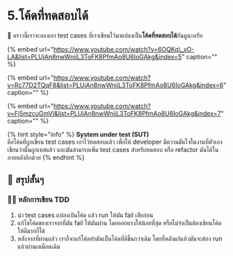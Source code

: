 # 5.โค้ดที่ทดสอบได้

💬 คราวนี้เราจะลองเอา test cases ที่เราเขียนไว้มาแปลงเป็น**โค้ดที่ทดสอบได้**กันดูนะครับ

{% embed url="https://www.youtube.com/watch?v=6OQKq\_xO-LA&list=PLUjAn8nwWniiL3ToFK8PfmAo8U6IoGAkg&index=5" caption="" %}

{% embed url="https://www.youtube.com/watch?v=Rc77D2TQqF8&list=PLUjAn8nwWniiL3ToFK8PfmAo8U6IoGAkg&index=6" caption="" %}

{% embed url="https://www.youtube.com/watch?v=Fi5mzcuGmVI&list=PLUjAn8nwWniiL3ToFK8PfmAo8U6IoGAkg&index=7" caption="" %}

{% hint style="info" %}
**System under test \(SUT\)**  
คือโค้ดที่ถูกเขียน test cases เอาไว้ทดสอบแล้ว เพื่อให้ developer มีความมั่นใจในงานที่ตัวเองเขียนว่านั้นถูกเทสแล้ว และมันสามารถเพิ่ม test cases สำหรับทดสอบ หรือ refactor มันได้ในภายหลังอีกด้วย
{% endhint %}

## 🎯 สรุปสั้นๆ

### 👨‍🚀 หลักการเขียน TDD

1. นำ test cases แปลงเป้นโค้ด แล้ว run ให้มัน fail เสียก่อน
2. แก้ไขโค้ดของเราจากที่มัน fail ให้มันผ่าน โดยออกแรงให้น้อยที่สุด หรือไม่จำเป็นต้องเขียนโค้ดให้ดีมากก็ได้
3. หลังจากที่ผ่านแล้ว เราก็จะแก้โค้ดทำมันเป็นโค้ดที่ดีขึ้นกว่าเดิม โดยที่หลังแก้แล้วมันจะต้อง run แล้วผ่านเหมือนเดิม

